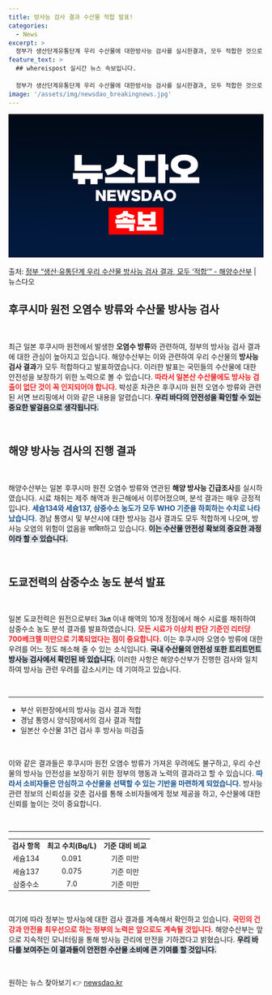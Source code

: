 ```yaml
---
title: 방사능 검사 결과 수산물 적합 발표!
categories:
  - News
excerpt: >
  정부가 생산단계유통단계 우리 수산물에 대한방사능 검사를 실시한결과, 모두 적합한 것으로 확인됐다. 박성훈 해…
feature_text: >
  ## whereispost 실시간 뉴스 속보입니다.

  정부가 생산단계유통단계 우리 수산물에 대한방사능 검사를 실시한결과, 모두 적합한 것으로 확인됐다. 박성훈 해…
image: '/assets/img/newsdao_breakingnews.jpg'
---
```


![뉴스다오 속보](/assets/img/newsdao_breakingnews.jpg)

<p>출처: <a href="https://newsdao.kr/2777" rel="dofollow">정부 “생산·유통단계 우리 수산물 방사능 검사 결과, 모두 ‘적합’” - 해양수산부</a> | 뉴스다오</p>

<h2 data-ke-size="size26">후쿠시마 원전 오염수 방류와 수산물 방사능 검사</h2>

<p data-ke-size="size16">&nbsp;</p>

<p data-ke-size="size16">최근 일본 후쿠시마 원전에서 발생한 <b>오염수 방류</b>와 관련하여, 정부의 방사능 검사 결과에 대한 관심이 높아지고 있습니다. 해양수산부는 이와 관련하여 우리 수산물의 <b>방사능 검사 결과</b>가 모두 적합하다고 발표하였습니다. 이러한 발표는 국민들의 수산물에 대한 안전성을 보장하기 위한 노력으로 볼 수 있습니다. <b><span style="color: #ee2323;">따라서 일본산 수산물에도 방사능 검출이 없단 것이 꼭 인지되어야 합니다.</span></b> 박성훈 차관은 후쿠시마 원전 오염수 방류와 관련된 서면 브리핑에서 이와 같은 내용을 알렸습니다. <b><span style="background-color: #21538527;">우리 바다의 안전성을 확인할 수 있는 중요한 발걸음으로 생각됩니다.</span></b></p>

<p data-ke-size="size16">&nbsp;</p>

<h2 data-ke-size="size26">해양 방사능 검사의 진행 결과</h2>

<p data-ke-size="size16">&nbsp;</p>

<p data-ke-size="size16">해양수산부는 일본 후쿠시마 원전 오염수 방류와 연관된 <b>해양 방사능 긴급조사</b>를 실시하였습니다. 시료 채취는 제주 해역과 원근해에서 이루어졌으며, 분석 결과는 매우 긍정적입니다. <b><span style="color: #1a5490;">세슘134와 세슘137, 삼중수소 농도가 모두 WHO 기준을 하회하는 수치로 나타났습니다.</span></b> 경남 통영시 및 부산시에 대한 방사능 검사 결과도 모두 적합하게 나오며, 방사능 오염의 위험이 없음을 साबित하고 있습니다. <b><span style="background-color: #21538527;">이는 수산물 안전성 확보의 중요한 과정이라 할 수 있습니다.</span></b></p>

<p data-ke-size="size16">&nbsp;</p>

<h2 data-ke-size="size26">도쿄전력의 삼중수소 농도 분석 발표</h2>

<p data-ke-size="size16">&nbsp;</p>

<p data-ke-size="size16">일본 도쿄전력은 원전으로부터 3㎞ 이내 해역의 10개 정점에서 해수 시료를 채취하여 삼중수소 농도 분석 결과를 발표하였습니다. <b><span style="color: #ee2323;">모든 시료가 이상치 판단 기준인 리터당 700베크렐 미만으로 기록되었다는 점이 중요합니다.</span></b> 이는 후쿠시마 오염수 방류에 대한 우려를 어느 정도 해소해 줄 수 있는 소식입니다. <b><span style="background-color: #21538527;">국내 수산물의 안전성 또한 트리트먼트 방사능 검사에서 확인된 바 있습니다.</span></b> 이러한 사항은 해양수산부가 진행한 검사와 일치하여 방사능 관련 우려를 감소시키는 데 기여하고 있습니다.</p>

<p data-ke-size="size16">&nbsp;</p>

<hr>

<ul>
    <li>부산 위판장에서의 방사능 검사 결과 적합</li>
    <li>경남 통영시 양식장에서의 검사 결과 적합</li>
    <li>일본산 수산물 31건 검사 후 방사능 미검출</li>
</ul>

<p data-ke-size="size16">&nbsp;</p>

<p data-ke-size="size16">이와 같은 결과들은 후쿠시마 원전 오염수 방류가 가져온 우려에도 불구하고, 우리 수산물의 방사능 안전성을 보장하기 위한 정부의 행동과 노력의 결과라고 할 수 있습니다. <b><span style="color: #1a5490;">따라서 소비자들은 안심하고 수산물을 선택할 수 있는 기반을 마련하게 되었습니다.</span></b> 방사능 관련 정보의 신뢰성을 갖춘 검사를 통해 소비자들에게 정보 제공을 하고, 수산물에 대한 신뢰를 높이는 것이 중요합니다.</p>

<p data-ke-size="size16">&nbsp;</p>

<hr>

<table style="width: 100%; border-collapse: collapse;">
    <tr>
        <td style="text-align: center; height: 17px;"><b>검사 항목</b></td>
        <td style="text-align: center; height: 17px;"><b>최고 수치(Bq/L)</b></td>
        <td style="text-align: center; height: 17px;"><b>기준 대비 비교</b></td>
    </tr>
    <tr>
        <td style="text-align: center; height: 17px;">세슘134</td>
        <td style="text-align: center; height: 17px;">0.091</td>
        <td style="text-align: center; height: 17px;">기준 미만</td>
    </tr>
    <tr>
        <td style="text-align: center; height: 17px;">세슘137</td>
        <td style="text-align: center; height: 17px;">0.075</td>
        <td style="text-align: center; height: 17px;">기준 미만</td>
    </tr>
    <tr>
        <td style="text-align: center; height: 17px;">삼중수소</td>
        <td style="text-align: center; height: 17px;">7.0</td>
        <td style="text-align: center; height: 17px;">기준 미만</td>
    </tr>
</table>

<p data-ke-size="size16">&nbsp;</p>

<p data-ke-size="size16">여기에 따라 정부는 방사능에 대한 검사 결과를 계속해서 확인하고 있습니다. <b><span style="color: #ee2323;">국민의 건강과 안전을 최우선으로 하는 정부의 노력은 앞으로도 계속될 것입니다.</span></b> 해양수산부는 앞으로 지속적인 모니터링을 통해 방사능 관리에 만전을 기하겠다고 밝혔습니다. <b><span style="background-color: #21538527;">우리 바다를 보여주는 이 결과들이 안전한 수산물 소비에 큰 기여를 할 것입니다.</span></b></p>

<p data-ke-size="size16">&nbsp;</p> 

원하는 뉴스 찾아보기 👉 <a href="https://newsdao.kr" rel="dofollow">newsdao.kr</a>


